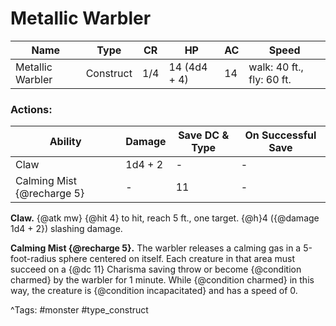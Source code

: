 # Metallic Warbler

| Name | Type | CR | HP | AC | Speed |
|------|------|----|----|----|-------|
| Metallic Warbler | Construct | 1/4 | 14 (4d4 + 4) | 14 | walk: 40 ft., fly: 60 ft. |

### Actions:

| Ability | Damage | Save DC & Type | On Successful Save |
|---------|--------|----------------|--------------------|
| Claw | 1d4 + 2 | - | - |
| Calming Mist {@recharge 5} | - | 11 | - |


**Claw.** {@atk mw} {@hit 4} to hit, reach 5 ft., one target. {@h}4 ({@damage 1d4 + 2}) slashing damage.

**Calming Mist {@recharge 5}.** The warbler releases a calming gas in a 5-foot-radius sphere centered on itself. Each creature in that area must succeed on a {@dc 11} Charisma saving throw or become {@condition charmed} by the warbler for 1 minute. While {@condition charmed} in this way, the creature is {@condition incapacitated} and has a speed of 0.

^Tags: #monster #type_construct